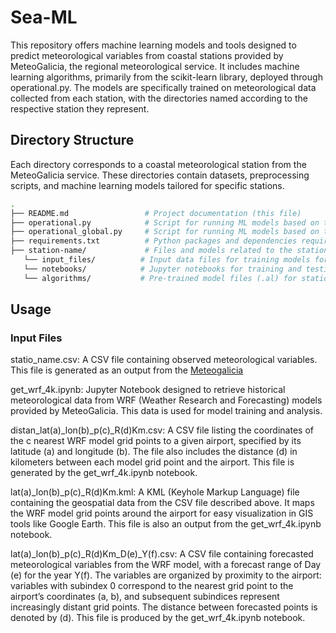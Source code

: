 
# Sea-ML

This repository offers machine learning models and tools designed to predict meteorological variables from coastal stations provided by MeteoGalicia, the regional meteorological service. It includes machine learning algorithms, primarily from the scikit-learn library, deployed through operational.py. The models are specifically trained on meteorological data collected from each station, with the directories named according to the respective station they represent.

## Directory Structure
Each directory corresponds to a coastal meteorological station from the MeteoGalicia service. These directories contain datasets, preprocessing scripts, and machine learning models tailored for specific stations.

```bash
.
├── README.md                 # Project documentation (this file)
├── operational.py            # Script for running ML models based on the scikit-learn library
├── operational_global.py     # Script for running ML models based on the scikit-learn library
├── requirements.txt          # Python packages and dependencies required
├── station-name/             # Files and models related to the station-name            
   └── input_files/          # Input data files for training models for station
   └── notebooks/            # Jupyter notebooks for training and testing models for station
   └── algorithms/           # Pre-trained model files (.al) for station 
```

## Usage
### Input Files

statio_name.csv: A CSV file containing observed meteorological variables. This file is generated as an output from the [Meteogalicia](https://www.meteogalicia.gal/observacion/estacions/estacions.action?request_locale=gl.)

get_wrf_4k.ipynb: Jupyter Notebook designed to retrieve historical meteorological data from WRF (Weather Research and Forecasting) models provided by MeteoGalicia. This data is used for model training and analysis.

distan_lat(a)_lon(b)_p(c)_R(d)Km.csv: A CSV file listing the coordinates of the c nearest WRF model grid points to a given airport, specified by its latitude (a) and longitude (b). The file also includes the distance (d) in kilometers between each model grid point and the airport. This file is generated by the get_wrf_4k.ipynb notebook.

lat(a)_lon(b)_p(c)_R(d)Km.kml: A KML (Keyhole Markup Language) file containing the geospatial data from the CSV file described above. It maps the WRF model grid points around the airport for easy visualization in GIS tools like Google Earth. This file is also an output from the get_wrf_4k.ipynb notebook.

lat(a)_lon(b)_p(c)_R(d)Km_D(e)_Y(f).csv: A CSV file containing forecasted meteorological variables from the WRF model, with a forecast range of Day (e) for the year Y(f). The variables are organized by proximity to the airport: variables with subindex 0 correspond to the nearest grid point to the airport’s coordinates (a, b), and subsequent subindices represent increasingly distant grid points. The distance between forecasted points is denoted by (d). This file is produced by the get_wrf_4k.ipynb notebook.
